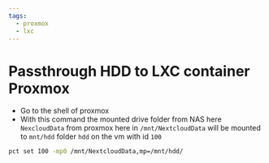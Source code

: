 ```yaml
---
tags:
  - proxmox
  - lxc
---
```


# Passthrough HDD to LXC container Proxmox

- Go to the shell of proxmox
- With this command the mounted drive folder from NAS here `NexcloudData` from proxmox here in `/mnt/NextcloudData` will be mounted to `mnt/hdd` folder `hdd` on the vm with id `100`
```bash
pct set 100 -mp0 /mnt/NextcloudData,mp=/mnt/hdd/
```